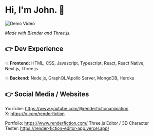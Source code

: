 # Hi, I'm John. 👋

![Demo Video](rf_demo2_gif.gif)

<i>Made with Blender and Three.js.</i>

## :point_right: Dev Experience
:boom: **Frontend:** HTML, CSS, Javascript, Typescript, React, React Native, Next.js, Three.js

:boom: **Backend:** Node.js, GraphQL/Apollo Server, MongoDB, Heroku

## :point_right: Social Media / Websites
YouTube: https://www.youtube.com/@renderfictionanimation<br>
X: https://x.com/renderfiction<br>

Portfolio: https://www.renderfiction.com/
Three.js Editor / 3D Character Tester: https://render-fiction-editor-app.vercel.app/
